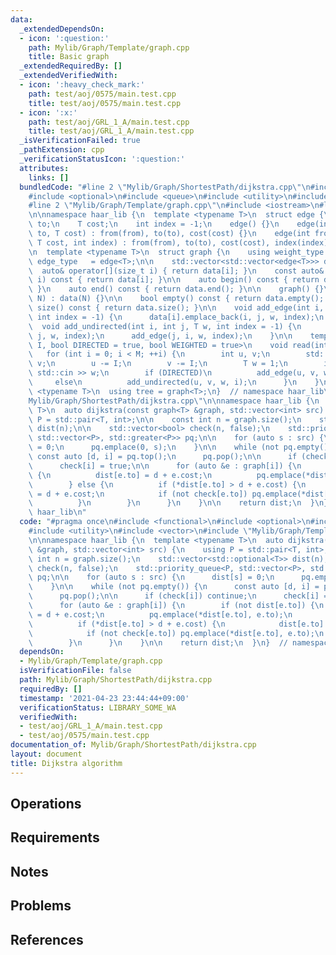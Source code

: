 ```yaml
---
data:
  _extendedDependsOn:
  - icon: ':question:'
    path: Mylib/Graph/Template/graph.cpp
    title: Basic graph
  _extendedRequiredBy: []
  _extendedVerifiedWith:
  - icon: ':heavy_check_mark:'
    path: test/aoj/0575/main.test.cpp
    title: test/aoj/0575/main.test.cpp
  - icon: ':x:'
    path: test/aoj/GRL_1_A/main.test.cpp
    title: test/aoj/GRL_1_A/main.test.cpp
  _isVerificationFailed: true
  _pathExtension: cpp
  _verificationStatusIcon: ':question:'
  attributes:
    links: []
  bundledCode: "#line 2 \"Mylib/Graph/ShortestPath/dijkstra.cpp\"\n#include <functional>\n\
    #include <optional>\n#include <queue>\n#include <utility>\n#include <vector>\n\
    #line 2 \"Mylib/Graph/Template/graph.cpp\"\n#include <iostream>\n#line 4 \"Mylib/Graph/Template/graph.cpp\"\
    \n\nnamespace haar_lib {\n  template <typename T>\n  struct edge {\n    int from,\
    \ to;\n    T cost;\n    int index = -1;\n    edge() {}\n    edge(int from, int\
    \ to, T cost) : from(from), to(to), cost(cost) {}\n    edge(int from, int to,\
    \ T cost, int index) : from(from), to(to), cost(cost), index(index) {}\n  };\n\
    \n  template <typename T>\n  struct graph {\n    using weight_type = T;\n    using\
    \ edge_type   = edge<T>;\n\n    std::vector<std::vector<edge<T>>> data;\n\n  \
    \  auto& operator[](size_t i) { return data[i]; }\n    const auto& operator[](size_t\
    \ i) const { return data[i]; }\n\n    auto begin() const { return data.begin();\
    \ }\n    auto end() const { return data.end(); }\n\n    graph() {}\n    graph(int\
    \ N) : data(N) {}\n\n    bool empty() const { return data.empty(); }\n    int\
    \ size() const { return data.size(); }\n\n    void add_edge(int i, int j, T w,\
    \ int index = -1) {\n      data[i].emplace_back(i, j, w, index);\n    }\n\n  \
    \  void add_undirected(int i, int j, T w, int index = -1) {\n      add_edge(i,\
    \ j, w, index);\n      add_edge(j, i, w, index);\n    }\n\n    template <size_t\
    \ I, bool DIRECTED = true, bool WEIGHTED = true>\n    void read(int M) {\n   \
    \   for (int i = 0; i < M; ++i) {\n        int u, v;\n        std::cin >> u >>\
    \ v;\n        u -= I;\n        v -= I;\n        T w = 1;\n        if (WEIGHTED)\
    \ std::cin >> w;\n        if (DIRECTED)\n          add_edge(u, v, w, i);\n   \
    \     else\n          add_undirected(u, v, w, i);\n      }\n    }\n  };\n\n  template\
    \ <typename T>\n  using tree = graph<T>;\n}  // namespace haar_lib\n#line 8 \"\
    Mylib/Graph/ShortestPath/dijkstra.cpp\"\n\nnamespace haar_lib {\n  template <typename\
    \ T>\n  auto dijkstra(const graph<T> &graph, std::vector<int> src) {\n    using\
    \ P = std::pair<T, int>;\n\n    const int n = graph.size();\n    std::vector<std::optional<T>>\
    \ dist(n);\n\n    std::vector<bool> check(n, false);\n    std::priority_queue<P,\
    \ std::vector<P>, std::greater<P>> pq;\n\n    for (auto s : src) {\n      dist[s]\
    \ = 0;\n      pq.emplace(0, s);\n    }\n\n    while (not pq.empty()) {\n     \
    \ const auto [d, i] = pq.top();\n      pq.pop();\n\n      if (check[i]) continue;\n\
    \      check[i] = true;\n\n      for (auto &e : graph[i]) {\n        if (not dist[e.to])\
    \ {\n          dist[e.to] = d + e.cost;\n          pq.emplace(*dist[e.to], e.to);\n\
    \        } else {\n          if (*dist[e.to] > d + e.cost) {\n            dist[e.to]\
    \ = d + e.cost;\n            if (not check[e.to]) pq.emplace(*dist[e.to], e.to);\n\
    \          }\n        }\n      }\n    }\n\n    return dist;\n  }\n}  // namespace\
    \ haar_lib\n"
  code: "#pragma once\n#include <functional>\n#include <optional>\n#include <queue>\n\
    #include <utility>\n#include <vector>\n#include \"Mylib/Graph/Template/graph.cpp\"\
    \n\nnamespace haar_lib {\n  template <typename T>\n  auto dijkstra(const graph<T>\
    \ &graph, std::vector<int> src) {\n    using P = std::pair<T, int>;\n\n    const\
    \ int n = graph.size();\n    std::vector<std::optional<T>> dist(n);\n\n    std::vector<bool>\
    \ check(n, false);\n    std::priority_queue<P, std::vector<P>, std::greater<P>>\
    \ pq;\n\n    for (auto s : src) {\n      dist[s] = 0;\n      pq.emplace(0, s);\n\
    \    }\n\n    while (not pq.empty()) {\n      const auto [d, i] = pq.top();\n\
    \      pq.pop();\n\n      if (check[i]) continue;\n      check[i] = true;\n\n\
    \      for (auto &e : graph[i]) {\n        if (not dist[e.to]) {\n          dist[e.to]\
    \ = d + e.cost;\n          pq.emplace(*dist[e.to], e.to);\n        } else {\n\
    \          if (*dist[e.to] > d + e.cost) {\n            dist[e.to] = d + e.cost;\n\
    \            if (not check[e.to]) pq.emplace(*dist[e.to], e.to);\n          }\n\
    \        }\n      }\n    }\n\n    return dist;\n  }\n}  // namespace haar_lib\n"
  dependsOn:
  - Mylib/Graph/Template/graph.cpp
  isVerificationFile: false
  path: Mylib/Graph/ShortestPath/dijkstra.cpp
  requiredBy: []
  timestamp: '2021-04-23 23:44:44+09:00'
  verificationStatus: LIBRARY_SOME_WA
  verifiedWith:
  - test/aoj/GRL_1_A/main.test.cpp
  - test/aoj/0575/main.test.cpp
documentation_of: Mylib/Graph/ShortestPath/dijkstra.cpp
layout: document
title: Dijkstra algorithm
---
```


## Operations

## Requirements

## Notes

## Problems

## References
